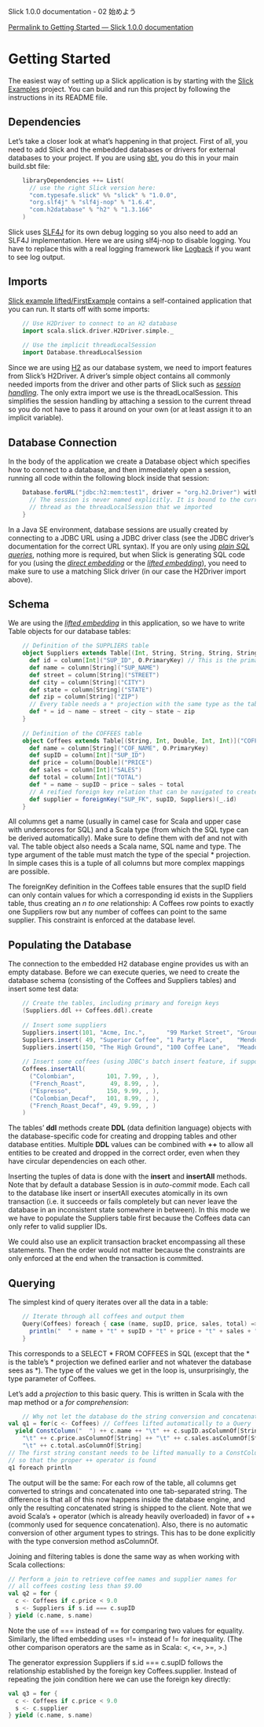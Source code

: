 Slick 1.0.0 documentation - 02 始めよう
<!--Getting Started — Slick 1.0.0 documentation-->

[Permalink to Getting Started — Slick 1.0.0 documentation](http://slick.typesafe.com/doc/1.0.0/gettingstarted.html)

# Getting Started

The easiest way of setting up a Slick application is by starting with the [Slick Examples][1] project. You can build and run this project by following the instructions in its README file.

## Dependencies

Let’s take a closer look at what’s happening in that project. First of all, you need to add Slick and the embedded databases or drivers for external databases to your project. If you are using [sbt][2], you do this in your main build.sbt file:

```scala
    libraryDependencies ++= List(
      // use the right Slick version here:
      "com.typesafe.slick" %% "slick" % "1.0.0",
      "org.slf4j" % "slf4j-nop" % "1.6.4",
      "com.h2database" % "h2" % "1.3.166"
    )
```

Slick uses [SLF4J][3] for its own debug logging so you also need to add an SLF4J implementation. Here we are using slf4j-nop to disable logging. You have to replace this with a real logging framework like [Logback][4] if you want to see log output.

## Imports

[Slick example lifted/FirstExample][5] contains a self-contained application that you can run. It starts off with some imports:

```scala
    // Use H2Driver to connect to an H2 database
    import scala.slick.driver.H2Driver.simple._
    
    // Use the implicit threadLocalSession
    import Database.threadLocalSession
``` 

Since we are using [H2][6] as our database system, we need to import features from Slick’s H2Driver. A driver’s simple object contains all commonly needed imports from the driver and other parts of Slick such as [*session handling*][7]. The only extra import we use is the threadLocalSession. This simplifies the session handling by attaching a session to the current thread so you do not have to pass it around on your own (or at least assign it to an implicit variable).

## Database Connection

In the body of the application we create a Database object which specifies how to connect to a database, and then immediately open a session, running all code within the following block inside that session:

```scala
    Database.forURL("jdbc:h2:mem:test1", driver = "org.h2.Driver") withSession {
      // The session is never named explicitly. It is bound to the current
      // thread as the threadLocalSession that we imported
    }
```

In a Java SE environment, database sessions are usually created by connecting to a JDBC URL using a JDBC driver class (see the JDBC driver’s documentation for the correct URL syntax). If you are only using [*plain SQL queries*][8], nothing more is required, but when Slick is generating SQL code for you (using the [*direct embedding*][9] or the [*lifted embedding*][10]), you need to make sure to use a matching Slick driver (in our case the H2Driver import above).

## Schema

We are using the [*lifted embedding*][10] in this application, so we have to write Table objects for our database tables:

```scala
    // Definition of the SUPPLIERS table
    object Suppliers extends Table[(Int, String, String, String, String, String)]("SUPPLIERS") {
      def id = column[Int]("SUP_ID", O.PrimaryKey) // This is the primary key column
      def name = column[String]("SUP_NAME")
      def street = column[String]("STREET")
      def city = column[String]("CITY")
      def state = column[String]("STATE")
      def zip = column[String]("ZIP")
      // Every table needs a * projection with the same type as the table's type parameter
      def * = id ~ name ~ street ~ city ~ state ~ zip
    }
    
    // Definition of the COFFEES table
    object Coffees extends Table[(String, Int, Double, Int, Int)]("COFFEES") {
      def name = column[String]("COF_NAME", O.PrimaryKey)
      def supID = column[Int]("SUP_ID")
      def price = column[Double]("PRICE")
      def sales = column[Int]("SALES")
      def total = column[Int]("TOTAL")
      def * = name ~ supID ~ price ~ sales ~ total
      // A reified foreign key relation that can be navigated to create a join
      def supplier = foreignKey("SUP_FK", supID, Suppliers)(_.id)
    }
```

All columns get a name (usually in camel case for Scala and upper case with underscores for SQL) and a Scala type (from which the SQL type can be derived automatically). Make sure to define them with def and not with val. The table object also needs a Scala name, SQL name and type. The type argument of the table must match the type of the special * projection. In simple cases this is a tuple of all columns but more complex mappings are possible.

The foreignKey definition in the Coffees table ensures that the supID field can only contain values for which a corresponding id exists in the Suppliers table, thus creating an *n to one* relationship: A Coffees row points to exactly one Suppliers row but any number of coffees can point to the same supplier. This constraint is enforced at the database level.

## Populating the Database

The connection to the embedded H2 database engine provides us with an empty database. Before we can execute queries, we need to create the database schema (consisting of the Coffees and Suppliers tables) and insert some test data:

```scala
    // Create the tables, including primary and foreign keys
    (Suppliers.ddl ++ Coffees.ddl).create
    
    // Insert some suppliers
    Suppliers.insert(101, "Acme, Inc.",      "99 Market Street", "Groundsville", "CA", "95199")
    Suppliers.insert( 49, "Superior Coffee", "1 Party Place",    "Mendocino",    "CA", "95460")
    Suppliers.insert(150, "The High Ground", "100 Coffee Lane",  "Meadows",      "CA", "93966")
    
    // Insert some coffees (using JDBC's batch insert feature, if supported by the DB)
    Coffees.insertAll(
      ("Colombian",         101, 7.99, , ),
      ("French_Roast",       49, 8.99, , ),
      ("Espresso",          150, 9.99, , ),
      ("Colombian_Decaf",   101, 8.99, , ),
      ("French_Roast_Decaf", 49, 9.99, , )
    )
```

The tables’ **ddl** methods create **DDL** (data definition language) objects with the database-specific code for creating and dropping tables and other database entities. Multiple **DDL** values can be combined with **++** to allow all entities to be created and dropped in the correct order, even when they have circular dependencies on each other.

Inserting the tuples of data is done with the **insert** and **insertAll** methods. Note that by default a database Session is in *auto-commit* mode. Each call to the database like insert or insertAll executes atomically in its own transaction (i.e. it succeeds or fails completely but can never leave the database in an inconsistent state somewhere in between). In this mode we we have to populate the Suppliers table first because the Coffees data can only refer to valid supplier IDs.

We could also use an explicit transaction bracket encompassing all these statements. Then the order would not matter because the constraints are only enforced at the end when the transaction is committed.

## Querying

The simplest kind of query iterates over all the data in a table:

```scala
    // Iterate through all coffees and output them
    Query(Coffees) foreach { case (name, supID, price, sales, total) =>
      println("  " + name + "t" + supID + "t" + price + "t" + sales + "t" + total)
    }
```    

This corresponds to a SELECT * FROM COFFEES in SQL (except that the * is the table’s * projection we defined earlier and not whatever the database sees as *). The type of the values we get in the loop is, unsurprisingly, the type parameter of Coffees.

Let’s add a *projection* to this basic query. This is written in Scala with the map method or a *for comprehension*:

```scala
    // Why not let the database do the string conversion and concatenation?
val q1 = for(c <- Coffees) // Coffees lifted automatically to a Query
  yield ConstColumn("  ") ++ c.name ++ "\t" ++ c.supID.asColumnOf[String] ++
    "\t" ++ c.price.asColumnOf[String] ++ "\t" ++ c.sales.asColumnOf[String] ++
    "\t" ++ c.total.asColumnOf[String]
// The first string constant needs to be lifted manually to a ConstColumn
// so that the proper ++ operator is found
q1 foreach println
```

The output will be the same: For each row of the table, all columns get converted to strings and concatenated into one tab-separated string. The difference is that all of this now happens inside the database engine, and only the resulting concatenated string is shipped to the client. Note that we avoid Scala’s + operator (which is already heavily overloaded) in favor of ++ (commonly used for sequence concatenation). Also, there is no automatic conversion of other argument types to strings. This has to be done explicitly with the type conversion method asColumnOf.

Joining and filtering tables is done the same way as when working with Scala collections:

```scala
// Perform a join to retrieve coffee names and supplier names for
// all coffees costing less than $9.00
val q2 = for {
  c <- Coffees if c.price < 9.0
  s <- Suppliers if s.id === c.supID
} yield (c.name, s.name)
```

Note the use of === instead of == for comparing two values for equality. Similarly, the lifted embedding uses =!= instead of != for inequality. (The other comparison operators are the same as in Scala: <, <=, >=, >.)

The generator expression Suppliers if s.id === c.supID follows the relationship established by the foreign key Coffees.supplier. Instead of repeating the join condition here we can use the foreign key directly:

```scala
val q3 = for {
  c <- Coffees if c.price < 9.0
  s <- c.supplier
} yield (c.name, s.name)
```

[1]: https://github.com/slick/slick-examples/tree/1.0.0
[2]: http://www.scala-sbt.org/
[3]: http://www.slf4j.org/
[4]: http://logback.qos.ch/
[5]: https://github.com/slick/slick-examples/blob/1.0.0/src/main/scala/com/typesafe/slick/examples/lifted/FirstExample.scala
[6]: http://h2database.com/
[7]: http://slick.typesafe.com/doc/1.0.0/session.html
[8]: http://slick.typesafe.com/doc/1.0.0/sql.html
[9]: http://slick.typesafe.com/doc/1.0.0/direct-embedding.html
[10]: http://slick.typesafe.com/doc/1.0.0/lifted-embedding.html

